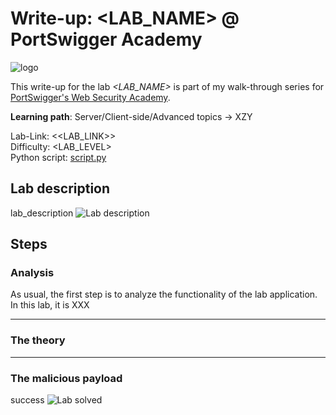 # Write-up: <LAB_NAME> @ PortSwigger Academy

![logo](img/logo.png)

This write-up for the lab *<LAB_NAME>* is part of my walk-through series for [PortSwigger's Web Security Academy](https://portswigger.net/web-security).

**Learning path**: Server/Client-side/Advanced topics → XZY

Lab-Link: <<LAB_LINK>>  
Difficulty: <LAB_LEVEL>  
Python script: [script.py](script.py)  

## Lab description

lab_description
![Lab description](img/lab_description.png)

## Steps

### Analysis

As usual, the first step is to analyze the functionality of the lab application. In this lab, it is XXX

---

### The theory

---

### The malicious payload

success
![Lab solved](img/success.png)
